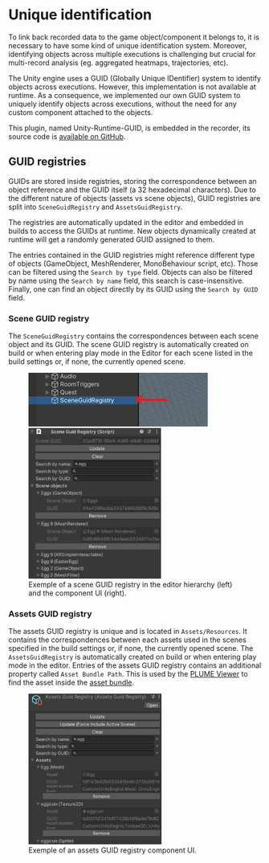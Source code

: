 # Unique identification

To link back recorded data to the game object/component it belongs to, it is necessary to have some kind of unique identification system. Moreover, identifying objects across multiple executions is challenging but crucial for multi-record analysis (eg. aggregated heatmaps, trajectories, etc).

The Unity engine uses a GUID (Globally Unique IDentifier) system to identify objects across executions. However, this implementation is not available at runtime. As a consequence, we implemented our own GUID system to uniquely identify objects across executions, without the need for any custom component attached to the objects.

This plugin, named Unity-Runtime-GUID, is embedded in the recorder, its source code is [available on GitHub](https://github.com/cjaverliat/Unity-Runtime-GUID).

## GUID registries

GUIDs are stored inside registries, storing the correspondence between an object reference and the GUID itself (a 32 hexadecimal characters). Due to the different nature of objects (assets vs scene objects), GUID registries are split into `SceneGuidRegistry` and `AssetsGuidRegistry`.

The registries are automatically updated in the editor and embedded in builds to access the GUIDs at runtime. New objects dynamically created at runtime will get a randomly generated GUID assigned to them.

The entries contained in the GUID registries might reference different type of objects (GameObject, MeshRenderer, MonoBehaviour script, etc). Those can be filtered using the `Search by type` field. Objects can also be filtered by name using the `Search by name` field, this search is case-insensitive. Finally, one can find an object directly by its GUID using the `Search by GUID` field.

### Scene GUID registry

The `SceneGuidRegistry` contains the correspondences between each scene object and its GUID. The scene GUID registry is automatically created on build or when entering play mode in the Editor for each scene listed in the build settings or, if none, the currently opened scene.

<figure>
<div class="center-h-v gap-10">
<img src="../../images/scene_guid_registry_in_hierarchy.png" alt="scene guid registry in hierarchy" />
<img src="../../images/scene_guid_registry.png" alt="scene guid registry" style="height:300px" />
</div>
<figcaption>Exemple of a scene GUID registry in the editor hierarchy (left) and the component UI (right).</figcaption>
</figure>

### Assets GUID registry

The assets GUID registry is unique and is located in `Assets/Resources`. It contains the correspondences between each assets used in the scenes specified in the build settings or, if none, the currently opened scene. The `AssetsGuidRegistry` is automatically created on build or when entering play mode in the editor.
Entries of the assets GUID registry contains an additional property called `Asset Bundle Path`. This is used by the [PLUME Viewer](../../viewer/index.md) to find the asset inside the [asset bundle](asset-bundle.md).

<figure>
<div>
<img src="../../images/assets_guid_registry.png" alt="scene guid registry" style="height:300px" />
</div>
<figcaption>Exemple of an assets GUID registry component UI.</figcaption>
</figure>